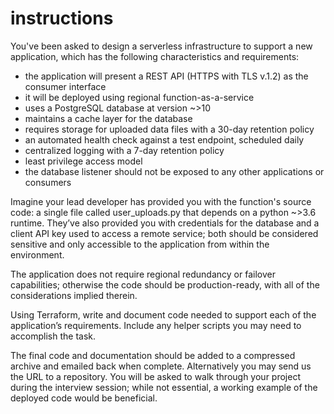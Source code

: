 # instructions

You've been asked to design a serverless infrastructure to support a new application, which has
the following characteristics and requirements:

- the application will present a REST API (HTTPS with TLS v.1.2) as the consumer
interface
- it will be deployed using regional function-as-a-service
- uses a PostgreSQL database at version ~>10
- maintains a cache layer for the database
- requires storage for uploaded data files with a 30-day retention policy
- an automated health check against a test endpoint, scheduled daily
- centralized logging with a 7-day retention policy
- least privilege access model
- the database listener should not be exposed to any other applications or consumers

Imagine your lead developer has provided you with the function's source code: a single file
called user_uploads.py that depends on a python ~>3.6 runtime. They’ve also provided you
with credentials for the database and a client API key used to access a remote service; both
should be considered sensitive and only accessible to the application from within the
environment.

The application does not require regional redundancy or failover capabilities; otherwise the code
should be production-ready, with all of the considerations implied therein.

Using Terraform, write and document code needed to support each of the application’s
requirements. Include any helper scripts you may need to accomplish the task.

The final code and documentation should be added to a compressed archive and emailed back
when complete. Alternatively you may send us the URL to a repository. You will be asked to
walk through your project during the interview session; while not essential, a working example of
the deployed code would be beneficial.
